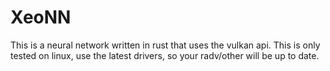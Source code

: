 # XeoNN

This is a neural network written in rust that uses the vulkan api.
This is only tested on linux, use the latest drivers, so your radv/other will be up to date.
